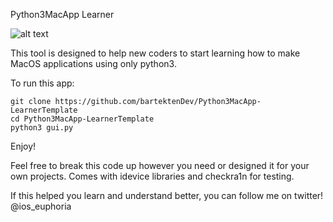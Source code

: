 
Python3MacApp Learner

![alt text](https://github.com/bartektenDev/Python3MacApp-LearnerTemplate/blob/main/demoimg.png)

This tool is designed to help new coders to start learning how to make MacOS applications
using only python3. 


To run this app:
```
git clone https://github.com/bartektenDev/Python3MacApp-LearnerTemplate
cd Python3MacApp-LearnerTemplate
python3 gui.py
```

Enjoy!

Feel free to break this code up however you need or designed it for your own projects.
Comes with idevice libraries and checkra1n for testing.

If this helped you learn and understand better, you can follow me on twitter!
@ios_euphoria
